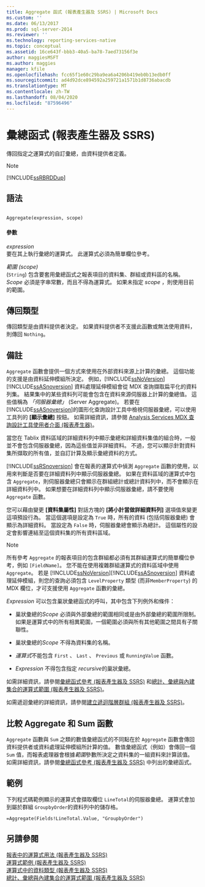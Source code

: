 ```yaml
---
title: Aggregate 函式 (報表產生器及 SSRS) | Microsoft Docs
ms.custom: ''
ms.date: 06/13/2017
ms.prod: sql-server-2014
ms.reviewer: ''
ms.technology: reporting-services-native
ms.topic: conceptual
ms.assetid: 16ce643f-bbb3-40a5-ba78-7aed73156f3e
author: maggiesMSFT
ms.author: maggies
manager: kfile
ms.openlocfilehash: fcc65f1e60c29ba9ea6a4206b419eb0b13edb0ff
ms.sourcegitcommit: ad4d92dce894592a259721a1571b1d8736abacdb
ms.translationtype: MT
ms.contentlocale: zh-TW
ms.lasthandoff: 08/04/2020
ms.locfileid: "87596496"
---
```

# <a name="aggregate-function-report-builder-and-ssrs"></a>彙總函式 (報表產生器及 SSRS)
  傳回指定之運算式的自訂彙總，由資料提供者定義。  
  
> [!NOTE]  
>  [!INCLUDE[ssRBRDDup](../../includes/ssrbrddup-md.md)]  
  
## <a name="syntax"></a>語法  
  
```  
  
Aggregate(expression, scope)  
```  
  
#### <a name="parameters"></a>參數  
 *expression*  
 要在其上執行彙總的運算式。 此運算式必須為簡單欄位參考。  
  
 *範圍 (scope)*  
 (`String`) 包含要套用彙總函式之報表項目的資料集、群組或資料區的名稱。 *Scope* 必須是字串常數，而且不得為運算式。 如果未指定 *scope* ，則使用目前的範圍。  
  
## <a name="return-type"></a>傳回類型  
 傳回類型是由資料提供者決定。 如果資料提供者不支援此函數或無法使用資料，則傳回 `Nothing`。  
  
## <a name="remarks"></a>備註  
 `Aggregate` 函數會提供一個方式來使用在外部資料來源上計算的彙總。 這個功能的支援是由資料延伸模組所決定。 例如，[!INCLUDE[ssNoVersion](../../includes/ssnoversion-md.md)] [!INCLUDE[ssASnoversion](../../includes/ssasnoversion-md.md)] 資料處理延伸模組會從 MDX 查詢擷取扁平化的資料列集。 結果集中的某些資料列可能會包含在資料來源伺服器上計算的彙總值。 這些值稱為 *「伺服器彙總」* (Server Aggregate)。 若要在 [!INCLUDE[ssASnoversion](../../includes/ssasnoversion-md.md)]的圖形化查詢設計工具中檢視伺服器彙總，可以使用工具列的 **[顯示彙總]** 按鈕。 如需詳細資訊，請參閱 [Analysis Services MDX 查詢設計工具使用者介面 &#40;報表產生器&#41;](../analysis-services-mdx-query-designer-user-interface-report-builder.md)。  
  
 當您在 Tablix 資料區域的詳細資料列中顯示彙總和詳細資料集值的組合時，一般並不會包含伺服器彙總，因為這些值並非詳細資料。 不過，您可以顯示針對資料集所擷取的所有值，並自訂計算及顯示彙總資料的方式。  
  
 [!INCLUDE[ssRSnoversion](../../includes/ssrsnoversion-md.md)] 會在報表的運算式中偵測 `Aggregate` 函數的使用，以用來判斷是否要在詳細資料列中顯示伺服器彙總。 如果在資料區域的運算式中包含 `Aggregate`，則伺服器彙總只會顯示在群組總計或總計資料列中，而不會顯示在詳細資料列中。 如果想要在詳細資料列中顯示伺服器彙總，請不要使用 `Aggregate` 函數。  
  
 您可以藉由變更 **[資料集屬性]** 對話方塊的 **[將小計當做詳細資料列]** 選項值來變更這項預設行為。 當這個選項是設定為 `True` 時，所有的資料 (包括伺服器彙總) 會顯示為詳細資料。 當設定為 `False` 時，伺服器彙總會顯示為總計。 這個屬性的設定會影響連結至這個資料集的所有資料區域。  
  
> [!NOTE]  
>  所有參考 `Aggregate` 的報表項目的包含群組都必須有其群組運算式的簡單欄位參考，例如 `[FieldName]`。 您不能在使用複雜群組運算式的資料區域中使用 `Aggregate`。 若是 [!INCLUDE[ssNoVersion](../../includes/ssnoversion-md.md)][!INCLUDE[ssASnoversion](../../includes/ssasnoversion-md.md)] 資料處理延伸模組，則您的查詢必須包含 `LevelProperty` 類型 (而非`MemberProperty`) 的 MDX 欄位，才可支援使用 `Aggregate` 函數的彙總。  
  
 *Expression* 可以包含巢狀彙總函式的呼叫，其中包含下列例外和條件：  
  
-   巢狀彙總的*Scope* 必須與外部彙總的範圍相同或是由外部彙總的範圍所限制。 如果是運算式中的所有相異範圍，一個範圍必須與所有其他範圍之間具有子關聯性。  
  
-   巢狀彙總的*Scope* 不得為資料集的名稱。  
  
-   *運算式*不能包含 `First` 、 `Last` 、 `Previous` 或 `RunningValue` 函數。  
  
-   *Expression* 不得包含指定 *recursive*的巢狀彙總。  
  
 如需詳細資訊，請參閱[彙總函式參考 &#40;報表產生器及 SSRS&#41;](report-builder-functions-aggregate-functions-reference.md) 和[總計、彙總與內建集合的運算式範圍 &#40;報表產生器及 SSRS&#41;](expression-scope-for-totals-aggregates-and-built-in-collections.md)。  
  
 如需遞迴彙總的詳細資訊，請參閱[建立遞迴階層群組 &#40;報表產生器及 SSRS&#41;](creating-recursive-hierarchy-groups-report-builder-and-ssrs.md)。  
  
## <a name="comparing-the-aggregate-and-sum-functions"></a>比較 Aggregate 和 Sum 函數  
 `Aggregate` 函數與 `Sum` 之類的數值彙總函式的不同點在於 `Aggregate` 函數會傳回資料提供者或資料處理延伸模組所計算的值。 數值彙總函式（例如）會傳回一個 `Sum` 值，而報表處理器會根據*範圍*參數所決定之資料集的一組資料來計算該值。 如需詳細資訊，請參閱[彙總函式參考 &#40;報表產生器及 SSRS&#41;](report-builder-functions-aggregate-functions-reference.md) 中列出的彙總函式。  
  
## <a name="example"></a>範例  
 下列程式碼範例顯示的運算式會擷取欄位 `LineTotal`的伺服器彙總。 運算式會加到屬於群組 `GroupbyOrder`的資料列中的儲存格。  
  
```  
=Aggregate(Fields!LineTotal.Value, "GroupbyOrder")  
```  
  
## <a name="see-also"></a>另請參閱  
 [報表中的運算式用法 &#40;報表產生器及 SSRS&#41;](expression-uses-in-reports-report-builder-and-ssrs.md)   
 [運算式範例 &#40;報表產生器及 SSRS&#41;](expression-examples-report-builder-and-ssrs.md)   
 [運算式中的資料類型 &#40;報表產生器及 SSRS&#41;](expressions-report-builder-and-ssrs.md)   
 [總計、彙總與內建集合的運算式範圍 &#40;報表產生器及 SSRS&#41;](expression-scope-for-totals-aggregates-and-built-in-collections.md)  
  
  
